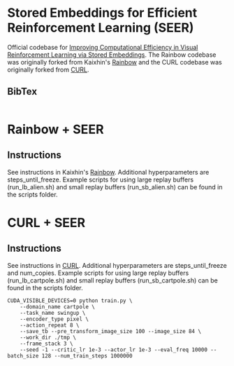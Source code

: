 # Stored Embeddings for Efficient Reinforcement Learning (SEER)

Official codebase for [Improving Computational Efficiency in Visual Reinforcement Learning via Stored Embeddings](https://arxiv.org/abs/2103.02886). The Rainbow codebase was originally forked from Kaixhin's [Rainbow](https://github.com/Kaixhin/Rainbow) and the CURL codebase was originally forked from [CURL](https://github.com/MishaLaskin/curl).

## BibTex

```
```

# Rainbow + SEER

## Instructions
See instructions in Kaixhin's [Rainbow](https://github.com/Kaixhin/Rainbow). Additional hyperparameters are steps_until_freeze. Example scripts for using large replay buffers (run_lb_alien.sh) and small replay buffers (run_sb_alien.sh) can be found in the scripts folder.

# CURL + SEER

## Instructions
See instructions in [CURL](https://github.com/MishaLaskin/curl). Additional hyperparameters are steps_until_freeze and num_copies. Example scripts for using large replay buffers (run_lb_cartpole.sh) and small replay buffers (run_sb_cartpole.sh) can be found in the scripts folder.

```
CUDA_VISIBLE_DEVICES=0 python train.py \
    --domain_name cartpole \
    --task_name swingup \
    --encoder_type pixel \
    --action_repeat 8 \
    --save_tb --pre_transform_image_size 100 --image_size 84 \
    --work_dir ./tmp \
    --frame_stack 3 \
    --seed -1 --critic_lr 1e-3 --actor_lr 1e-3 --eval_freq 10000 --batch_size 128 --num_train_steps 1000000 
```
